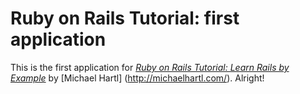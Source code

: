 # Ruby on Rails Tutorial: first application

This is the first application for 
[*Ruby on Rails Tutorial: Learn Rails by Example*](http://railstutorial.org/) by [Michael Hartl] (http://michaelhartl.com/). Alright!